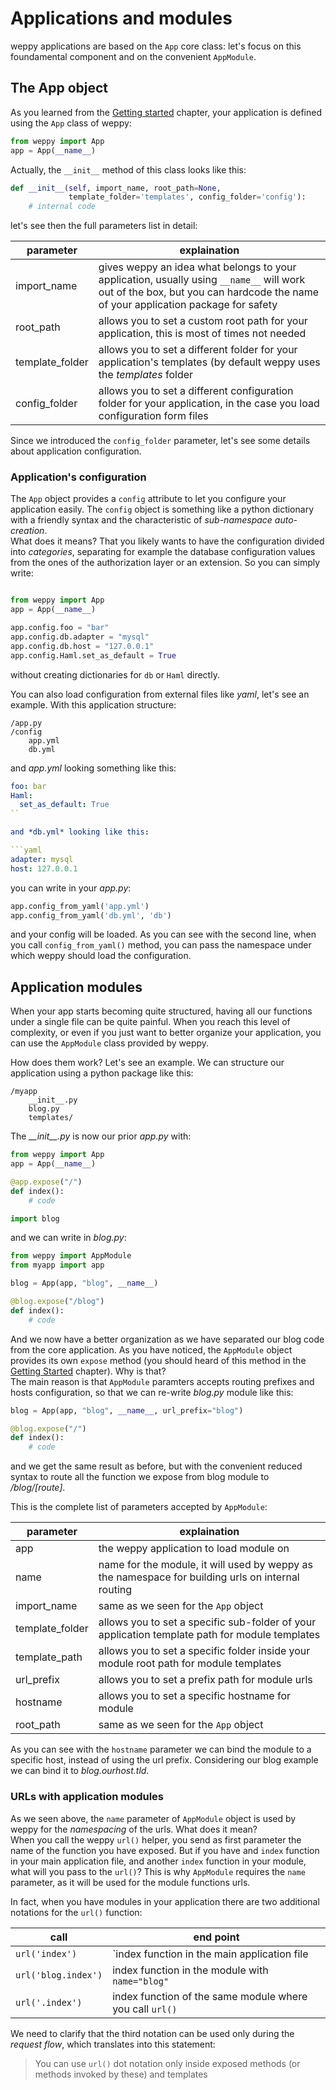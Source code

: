 Applications and modules
========================

weppy applications are based on the `App` core class: let's focus on this foundamental component and on the convenient `AppModule`.

The App object
--------------

As you learned from the [Getting started](./quickstart) chapter, your application is defined using the `App` class of weppy:

```python
from weppy import App
app = App(__name__)
```

Actually, the `__init__` method of this class looks like this:

```python
def __init__(self, import_name, root_path=None,
             template_folder='templates', config_folder='config'):
    # internal code
```

let's see then the full parameters list in detail:

| parameter | explaination |
| --- | --- |
| import_name | gives weppy an idea what belongs to your application, usually using `__name__` will work out of the box, but you can hardcode the name of your application package for safety |
| root_path | allows you to set a custom root path for your application, this is most of times not needed |
| template_folder | allows you to set a different folder for your application's templates (by default weppy uses the *templates* folder |
| config_folder | allows you to set a different configuration folder for your application, in the case you load configuration form files |

Since we introduced the `config_folder` parameter, let's see some details about application configuration.

### Application's configuration

The `App` object provides a `config` attribute to let you configure your application easily. The `config` object is something like a python dictionary with a friendly syntax and the characteristic of *sub-namespace auto-creation*.   
What does it means? That you likely wants to have the configuration divided into *categories*, separating for example the database configuration values from the ones of the authorization layer or an extension. So you can simply write:

```python

from weppy import App
app = App(__name__)

app.config.foo = "bar"
app.config.db.adapter = "mysql"
app.config.db.host = "127.0.0.1"
app.config.Haml.set_as_default = True
```

without creating dictionaries for `db` or `Haml` directly.

You can also load configuration from external files like *yaml*, let's see an example. With this application structure:

```
/app.py
/config
    app.yml
    db.yml
```

and *app.yml* looking something like this:

```yaml
foo: bar
Haml:
  set_as_default: True
``

and *db.yml* looking like this:

```yaml
adapter: mysql
host: 127.0.0.1
```

you can write in your *app.py*:

```python
app.config_from_yaml('app.yml')
app.config_from_yaml('db.yml', 'db')
```

and your config will be loaded. As you can see with the second line, when you call `config_from_yaml()` method, you can pass the namespace under which weppy should load the configuration.


Application modules
-------------------

When your app starts becoming quite structured, having all our functions under a single file can be quite painful. When you reach this level of complexity, or even if you just want to better organize your application, you can use the `AppModule` class provided by weppy.

How does them work? Let's see an example. We can structure our application using a python package like this:

```
/myapp
    __init__.py
    blog.py
    templates/
```

The *\_\_init\_\_.py* is now our prior *app.py* with:

```python
from weppy import App
app = App(__name__)

@app.expose("/")
def index():
    # code

import blog
```

and we can write in *blog.py*:

```python
from weppy import AppModule
from myapp import app

blog = App(app, "blog", __name__)

@blog.expose("/blog")
def index():
    # code
```

And we now have a better organization as we have separated our blog code from the core application. As you have noticed, the `AppModule` object provides its own `expose` method (you should heard of this method in the [Getting Started](./quickstart) chapter). Why is that?   
The main reason is that `AppModule` paramters accepts routing prefixes and hosts configuration, so that we can re-write *blog.py* module like this:

```python
blog = App(app, "blog", __name__, url_prefix="blog")

@blog.expose("/")
def index():
    # code
```
and we get the same result as before, but with the convenient reduced syntax to route all the function we expose from blog module to */blog/[route]*.

This is the complete list of parameters accepted by `AppModule`:

| parameter | explaination |
| --- | --- |
| app | the weppy application to load module on |
| name | name for the module, it will used by weppy as the namespace for building urls on internal routing |
| import_name | same as we seen for the `App` object |
| template_folder | allows you to set a specific sub-folder of your application template path for module templates |
| template_path | allows you to set a specific folder inside your module root path for module templates |
| url_prefix | allows you to set a prefix path for module urls |
| hostname | allows you to set a specific hostname for module |
| root_path | same as we seen for the `App` object |

As you can see with the `hostname` parameter we can bind the module to a specific host, instead of using the url prefix. Considering our blog example we can bind it to *blog.ourhost.tld*.

### URLs with application modules
As we seen above, the `name` parameter of `AppModule` object is used by weppy for the *namespacing* of the urls. What does it mean?   
When you call the weppy `url()` helper, you send as first parameter the name of the function you have exposed. But if you have and `index` function in your main application file, and another `index` function in your module, what will you pass to the `url()`? This is why `AppModule` requires the `name` parameter, as it will be used for the module functions urls.

In fact, when you have modules in your application there are two additional notations for the `url()` function:

| call | end point |
| --- | --- |
| `url('index')` | `index function in the main application file |
| `url('blog.index')` | index function in the module with `name="blog"` |
| `url('.index')` | index function of the same module where you call `url()` |

We need to clarify that the third notation can be used only during the *request flow*, which translates into this statement:

> You can use `url()` dot notation only inside exposed methods (or methods invoked by these) and templates
